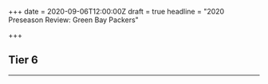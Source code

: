 +++
date = 2020-09-06T12:00:00Z
draft = true
headline = "2020 Preseason Review: Green Bay Packers"

+++
## Tier 6

***